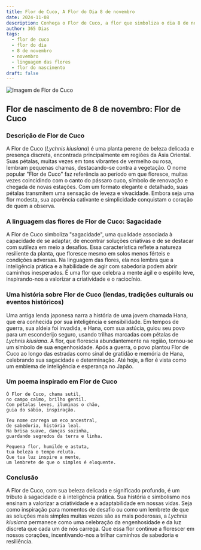 ```yaml
---
title: Flor de Cuco, A Flor do Dia 8 de novembro
date: 2024-11-08
description: Conheça o Flor de Cuco, a flor que simboliza o dia 8 de novembro e seu significado 'Sagacidade'. Explore a beleza e o simbolismo desta flor encantadora.
author: 365 Dias
tags:
  - flor de cuco
  - flor do dia
  - 8 de novembro
  - novembro
  - linguagem das flores
  - flor do nascimento
draft: false
---
```


![Imagem de Flor de Cuco](https://cdn.pixabay.com/photo/2017/05/30/23/00/flower-2358507_960_720.jpg#center)


## Flor de nascimento de 8 de novembro: Flor de Cuco

### Descrição de Flor de Cuco

A Flor de Cuco (_Lychnis kiusiana_) é uma planta perene de beleza delicada e presença discreta, encontrada principalmente em regiões da Ásia Oriental. Suas pétalas, muitas vezes em tons vibrantes de vermelho ou rosa, lembram pequenas chamas, destacando-se contra a vegetação. O nome popular "Flor de Cuco" faz referência ao período em que floresce, muitas vezes coincidindo com o canto do pássaro cuco, símbolo de renovação e chegada de novas estações. Com um formato elegante e detalhado, suas pétalas transmitem uma sensação de leveza e vivacidade. Embora seja uma flor modesta, sua aparência cativante e simplicidade conquistam o coração de quem a observa.

### A linguagem das flores de Flor de Cuco: Sagacidade

A Flor de Cuco simboliza "sagacidade", uma qualidade associada à capacidade de se adaptar, de encontrar soluções criativas e de se destacar com sutileza em meio a desafios. Essa característica reflete a natureza resiliente da planta, que floresce mesmo em solos menos férteis e condições adversas. Na linguagem das flores, ela nos lembra que a inteligência prática e a habilidade de agir com sabedoria podem abrir caminhos inesperados. É uma flor que celebra a mente ágil e o espírito leve, inspirando-nos a valorizar a criatividade e o raciocínio.

### Uma história sobre Flor de Cuco (lendas, tradições culturais ou eventos históricos)

Uma antiga lenda japonesa narra a história de uma jovem chamada Hana, que era conhecida por sua inteligência e sensibilidade. Em tempos de guerra, sua aldeia foi invadida, e Hana, com sua astúcia, guiou seu povo para um esconderijo seguro, usando trilhas marcadas com pétalas de _Lychnis kiusiana_. A flor, que florescia abundantemente na região, tornou-se um símbolo de sua engenhosidade. Após a guerra, o povo plantou Flor de Cuco ao longo das estradas como sinal de gratidão e memória de Hana, celebrando sua sagacidade e determinação. Até hoje, a flor é vista como um emblema de inteligência e esperança no Japão.

### Um poema inspirado em Flor de Cuco

```
Ó Flor de Cuco, chama sutil,  
no campo calmo, brilho gentil.  
Com pétalas leves, iluminas o chão,  
guia do sábio, inspiração.  

Teu nome carrega um eco ancestral,  
de sabedoria, história leal.  
Na brisa suave, danças sozinha,  
guardando segredos da terra e linha.  

Pequena flor, humilde e astuta,  
tua beleza o tempo reluta.  
Que tua luz inspire a mente,  
um lembrete de que o simples é eloquente.  
```

### Conclusão

A Flor de Cuco, com sua beleza delicada e significado profundo, é um tributo à sagacidade e à inteligência prática. Sua história e simbolismo nos ensinam a valorizar a criatividade e a adaptabilidade em nossas vidas. Seja como inspiração para momentos de desafio ou como um lembrete de que as soluções mais simples muitas vezes são as mais poderosas, a _Lychnis kiusiana_ permanece como uma celebração da engenhosidade e da luz discreta que cada um de nós carrega. Que essa flor continue a florescer em nossos corações, incentivando-nos a trilhar caminhos de sabedoria e resiliência.